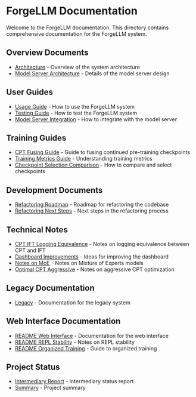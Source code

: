# ForgeLLM Documentation

Welcome to the ForgeLLM documentation. This directory contains comprehensive documentation for the ForgeLLM system.

## Overview Documents

- [Architecture](ARCHITECTURE.md) - Overview of the system architecture
- [Model Server Architecture](MODEL_SERVER_ARCHITECTURE.md) - Details of the model server design

## User Guides

- [Usage Guide](USAGE_GUIDE.md) - How to use the ForgeLLM system
- [Testing Guide](TESTING_GUIDE.md) - How to test the ForgeLLM system
- [Model Server Integration](MODEL_SERVER_INTEGRATION.md) - How to integrate with the model server

## Training Guides

- [CPT Fusing Guide](CPT_FUSING_GUIDE.md) - Guide to fusing continued pre-training checkpoints
- [Training Metrics Guide](TRAINING_METRICS_GUIDE.md) - Understanding training metrics
- [Checkpoint Selection Comparison](CHECKPOINT_SELECTION_COMPARISON.md) - How to compare and select checkpoints

## Development Documents

- [Refactoring Roadmap](refactoring_roadmap.md) - Roadmap for refactoring the codebase
- [Refactoring Next Steps](refactoring_next.md) - Next steps in the refactoring process

## Technical Notes

- [CPT IFT Logging Equivalence](CPT_IFT_LOGGING_EQUIVALENCE.md) - Notes on logging equivalence between CPT and IFT
- [Dashboard Improvements](DASHBOARD_IMPROVEMENTS.md) - Ideas for improving the dashboard
- [Notes on MoE](notes_on_moe.md) - Notes on Mixture of Experts models
- [Optimal CPT Aggressive](optimal_cpt_aggressive.md) - Notes on aggressive CPT optimization

## Legacy Documentation

- [Legacy](legacy.md) - Documentation for the legacy system

## Web Interface Documentation

- [README Web Interface](README_Web_Interface.md) - Documentation for the web interface
- [README REPL Stability](README_REPL_Stability.md) - Notes on REPL stability
- [README Organized Training](README_Organized_Training.md) - Guide to organized training

## Project Status

- [Intermediary Report](intermediary_report.md) - Intermediary status report
- [Summary](summary.md) - Project summary 